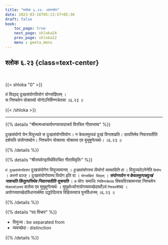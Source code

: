 ```yaml
---
title: "श्लोक ६.२३- ध्यानयोग"
date: 2023-03-16T05:13:57+05:30
draft: false
book:
    toc_page: true
    next_page: shloka24
    prev_page: shloka22
    menu : geeta_menu
---
```




## श्लोक ६.२३ {class=text-center}

<br/>

{{< shloka  "0"  >}}

तं विद्याद् दुःखसंयोगवियोगं योगसंज्ञितम् ।  
स निश्चयेन योक्तव्यो योगोऽनिर्विण्णचेतसा ॥६.२३ ॥

{{< /shloka >}}

---


{{% details "श्रीमत्मध्वाचार्यभगवत्पादाचर्य विरचित  गीताभाष्य" %}}

दुःखसंयोगो येन वियुज्यते स दुःखसंयोगवियोगः। न केवलमुत्पन्नं दुःखं विनाशय्रति। 
उत्पत्तिमेव निवारयतीति दर्शयति संयोगशब्देन। 
निश्चयेन योक्तव्यः योक्तव्य एव बुभूषुणेत्यर्थः।  ॥६.२३ ॥

{{% /details %}}



{{% details "श्रीराघवेन्द्रतीर्थविरचित गीताविवृतिः" %}}

`तं दुःखसंयोगवियोगं` दुःखसंयोगेन वियुज्यमानम्‌ । *दुःखसंयोगस्य*
*वियोगो यस्मादिति वा* । वियुज्यतेऽनेनेति `वियोगः` । *करणे घञ्ज्‌* ।
दुःखसंयोगोयस्य वियोग इति वा । `योगसंज्ञितं विद्यात्‌` । 
***संयोगपदेन न केवलमुत्पन्नदुःखं नाशयति किंतूत्पत्तिमेव निवारयतीति सूचयति*** । 
`स` योगः समाधिः `निर्विण्णचेतसा` विषयविरक्तमनसा निश्चयेन `योक्तव्योऽवश्यं` कर्तव्य
एव मुमुक्षुणेत्यर्थः । मुमुक्षोर्ध्यानायोगव्यवच्छेदार्थोऽयं `निश्चय`शब्दः ।
अयोगव्यवच्छेदविधानार्थमेव उद्धरेदित्यत्र विहितस्यात्र पुनर्विधानम्‌ ॥६.२३ ॥

{{% /details %}}



{{% details "पद विचार" %}}

-  वियुज्य : be separated from
-  व्यवच्छेदा : distinction

{{% /details %}}

